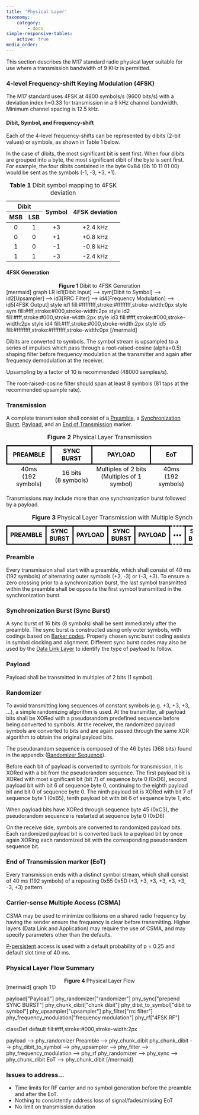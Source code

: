 ```yaml
---
title: 'Physical Layer'
taxonomy:
    category:
        - docs
simple-responsive-tables:
    active: true
media_order: 
---
```


This section describes the M17 standard radio physical layer suitable for use where a transmission bandwidth of 9 KHz is permitted.

### 4-level Frequency-shift Keying Modulation (4FSK)

The M17 standard uses 4FSK at 4800 symbols/s (9600
bits/s) with a deviation index h=0.33 for transmission in a 9 kHz
channel bandwidth. Minimum channel spacing is 12.5 kHz. 

#### Dibit, Symbol, and Frequency-shift

Each of the 4-level frequency-shifts can be represented by dibits (2-bit values) or symbols, as shown in Table 1 below.  

In the case of dibits, the most significant bit is sent first. When four dibits are grouped into a byte, the most significant dibit of the byte is sent first. For example, the four dibits contained in the byte 0xB4 (0b 10 11 01 00) would be sent as the symbols (-1, -3, +3, +1).

<table>
    <caption><span style="font-weight:bold">Table 1 </span><span>Dibit symbol mapping to 4FSK deviation</span></caption>
    <thead>
        <tr>
            <th colspan="2" style="text-align:center;">Dibit</th>
            <th rowspan="2" style="text-align:center;">Symbol</th>
            <th rowspan="2" style="text-align:center;">4FSK deviation</th>
        </tr>
        <tr>
            <th style="text-align:center;">MSB</th>
            <th style="text-align:center;">LSB</th>
        </tr>
    </thead>
    <tbody style="text-align:center;">
        <tr>
            <td>0</td>
            <td>1</td>
            <td>+3</td>
            <td>+2.4 kHz</td>
        </tr>
        <tr>
            <td>0</td>
            <td>0</td>
            <td>+1</td>
            <td>+0.8 kHz</td>
        </tr>
        <tr>
            <td>1</td>
            <td>0</td>
            <td>-1</td>
            <td>-0.8 kHz</td>
        </tr>
        <tr>
            <td>1</td>
            <td>1</td>
            <td>-3</td>
            <td>-2.4 kHz</td>
        </tr>
    </tbody>
</table>

#### 4FSK Generation

<center><span style="font-weight:bold">Figure 1</span> Dibit to 4FSK Generation</center>
[mermaid]
graph LR
  id1[Dibit Input] --> sym[Dibit to Symbol] --> id2[Upsampler] --> id3[RRC Filter] --> id4[Frequency Modulation] --> id5[4FSK Output]
  style id1 fill:#ffffffff,stroke:#ffffffff,stroke-width:0px
  style sym fill:#fff,stroke:#000,stroke-width:2px
  style id2 fill:#fff,stroke:#000,stroke-width:2px
  style id3 fill:#fff,stroke:#000,stroke-width:2px
  style id4 fill:#fff,stroke:#000,stroke-width:2px
  style id5 fill:#ffffffff,stroke:#ffffffff,stroke-width:0px
[/mermaid]

Dibits are converted to symbols.  The symbol stream is upsampled to a series of impulses which pass through a
root-raised-cosine (alpha=0.5) shaping filter before frequency modulation
at the transmitter and again after frequency demodulation at the
receiver.

Upsampling by a factor of 10 is recommended (48000 samples/s).

The root-raised-cosine filter should span at least 8 symbols (81 taps at the recommended upsample rate).

### Transmission

A complete transmission shall consist of a [Preamble](#preamble), a [Synchronization Burst](#synchronization-burst-sync-burst), [Payload](#payload), and an [End of Transmission](#end-of-transmission-marker-eot) marker.

<table>
    <caption><span style="font-weight:bold">Figure 2 </span><span>Physical Layer Transmission</span></caption>
    <tbody style="text-align:center;border:none;">
        <tr style="font-weight:bold; color:black;">
            <td style="border:3px solid black;">PREAMBLE</td>
            <td style="border:3px solid black;">SYNC BURST</td>
            <td style="border:3px solid black;">PAYLOAD</td>
            <td style="border:3px solid black;">EoT</td>
        </tr>
        <tr style="color:black;border-left:hidden;border-right:hidden;border-bottom:hidden;">
            <td style="border-left:hidden;border-right:hidden;">40ms<br/>(192 symbols)</td>
            <td style="border-left:hidden;border-right:hidden;">16 bits<br/>(8 symbols)</td>
            <td style="border-left:hidden;border-right:hidden;">Multiples of 2 bits<br/>(Multiples of 1 symbol)</td>
            <td style="border-left:hidden;border-right:hidden;">40ms<br/>(192 symbols)</td>
        </tr>
    </tbody>
</table>

Transmissions may include more than one synchronization burst followed by a payload.

<table>
    <caption><span style="font-weight:bold">Figure 3 </span><span>Physical Layer Transmission with Multiple Synchronization Bursts</span></caption>
    <tbody style="text-align:center;border:none;">
        <tr style="font-weight:bold; color:black;">
            <td style="border:3px solid black;">PREAMBLE</td>
            <td style="border:3px solid black;">SYNC BURST</td>
            <td style="border:3px solid black;">PAYLOAD</td>
            <td style="border:3px solid black;">SYNC BURST</td>
            <td style="border:3px solid black;">PAYLOAD</td>
            <td style="border:3px dashed black;">&bull;&bull;&bull;</td>
            <td style="border:3px solid black;">SYNC BURST</td>
            <td style="border:3px solid black;">PAYLOAD</td>
            <td style="border:3px solid black;">EoT</td>
        </tr>
    </tbody>
</table>

### Preamble

Every transmission shall start with a preamble, which shall consist of 40 ms (192 symbols) of alternating outer symbols (+3, -3) or (-3, +3). To ensure a zero crossing prior to a synchronization burst, the last symbol transmitted within the preamble shall be opposite the first symbol transmitted in the synchronization burst.

### Synchronization Burst (Sync Burst)

A sync burst of 16 bits (8 symbols) shall be sent immediately after the preamble. The sync burst is constructed using only outer symbols, with 
codings based on [Barker codes](https://en.wikipedia.org/wiki/Barker_code). Properly chosen sync burst coding assists in symbol clocking and alignment. 
Different sync burst codes may also be used by the [Data Link Layer](../data-link-layer#synchronization-burst-sync-burst) to identify the type of payload to follow.

### Payload

Payload shall be transmitted in multiples of 2 bits (1 symbol).

### Randomizer

To avoid transmitting long sequences of constant symbols (e.g. +3, +3, +3, ...), a simple randomizing algorithm is used. At the transmitter, all payload bits shall be XORed with a pseudorandom predefined sequence before being converted to symbols.  At the receiver, the randomized payload symbols are converted to bits and are
again passed through the same XOR algorithm to obtain the original payload bits.   

The pseudorandom sequence is composed of the 46 bytes (368 bits) found in the appendix ([Randomizer Sequence](../../appendix/randomizer-sequence)).

Before each bit of payload is converted to symbols for transmission, it is XORed with a bit from the pseudorandom sequence.  The first payload bit is XORed with most significant bit (bit 7) of sequence byte 0 (0xD6), second payload bit with bit 6 of sequence byte 0, continuing to the eighth payload bit and bit 0 of sequence byte 0.  The ninth payload bit is XORed with bit 7 of sequence byte 1 (0xB5), tenth payload bit with bit 6 of sequence byte 1, etc.

When payload bits have XORed through sequence byte 45 (0xC3), the pseudorandom sequence is restarted at sequence byte 0 (0xD6)

On the receive side, symbols are converted to randomized payload bits.  Each randomized payload bit is converted back to a payload bit by once again XORing each randomized bit with the corresponding pseudorandom sequence bit. 

### End of Transmission marker (EoT)

Every transmission ends with a distinct symbol stream, which shall consist of 40 ms (192 symbols) of a repeating 0x55 0x5D (+3, +3, +3, +3, +3, +3, -3, +3) pattern.

### Carrier-sense Multiple Access (CSMA)

CSMA may be used to minimize collisions on a shared radio frequency by having the sender ensure the frequency is clear before transmitting. Higher layers (Data Link and Application) may require the use of CSMA, and may specify parameters other than the defaults.

[P-persistent](https://en.wikipedia.org/wiki/Carrier-sense_multiple_access) access is used with a default probability of p = 0.25 and default slot time of 40 ms. 

### Physical Layer Flow Summary

<center><span style="font-weight:bold">Figure 4</span> Physical Layer Flow</center>
[mermaid]
graph TD

payload["Payload"]
phy_randomizer["randomizer"]
phy_sync["prepend SYNC BURST"]
phy_chunk_dibit["chunk dibit"]
phy_dibit_to_symbol["dibit to symbol"]
phy_upsampler["upsampler"]
phy_filter["rrc filter"]
phy_frequency_modulation["frequency modulation"]
phy_rf["4FSK RF"]

classDef default fill:#fff,stroke:#000,stroke-width:2px

payload --> phy_randomizer
Preamble --> phy_chunk_dibit
phy_chunk_dibit --> phy_dibit_to_symbol --> phy_upsampler --> phy_filter --> phy_frequency_modulation --> phy_rf
phy_randomizer --> phy_sync --> phy_chunk_dibit
EoT --> phy_chunk_dibit
[/mermaid]

### Issues to address...

* Time limits for RF carrier and no symbol generation before the preamble and after the EoT.
* Nothing to consistently address loss of signal/fades/missing EoT
* No limit on transmission duration

